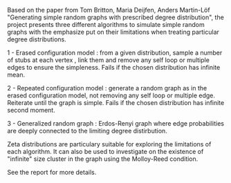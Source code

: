 Based on the paper from Tom Britton, Maria Deijfen, Anders Martin-Löf "Generating simple random graphs with prescribed degree distribution", the project presents 
three different algorithms to simulate simple random graphs with the emphasize put on their limitations when treating particular degree distributions. 

1 - Erased configuration model : from a given distribution, sample a number of stubs at each vertex , link them and remove any self loop or multiple edges to ensure the simpleness. Fails if the chosen distribution has infinite mean.

2 - Repeated configuration model : generate a random graph as in the erased configuration model, not removing any self loop or multiple edge. Reiterate until the graph is simple. Fails if the chosen distribution has infinite second moment. 

3 - Generalized random graph : Erdos-Renyi graph where edge probabilities are deeply connected to the limiting degree distirbution.

Zeta distributions are particulary suitable for exploring the limitations of each algorithm. It can also be used to investigate on the existence of "infinite" size cluster in the graph using the Molloy-Reed condition. 

See the report for more details.
